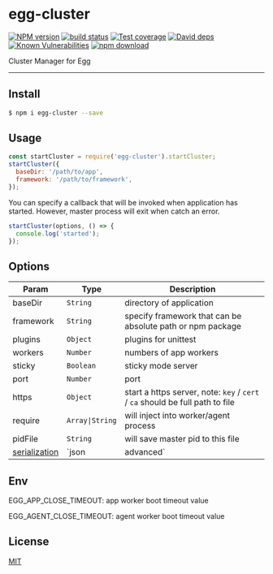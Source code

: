 # egg-cluster

[![NPM version][npm-image]][npm-url]
[![build status][travis-image]][travis-url]
[![Test coverage][codecov-image]][codecov-url]
[![David deps][david-image]][david-url]
[![Known Vulnerabilities][snyk-image]][snyk-url]
[![npm download][download-image]][download-url]

[npm-image]: https://img.shields.io/npm/v/egg-cluster.svg?style=flat-square
[npm-url]: https://npmjs.org/package/egg-cluster
[travis-image]: https://img.shields.io/travis/eggjs/egg-cluster.svg?style=flat-square
[travis-url]: https://travis-ci.org/eggjs/egg-cluster
[codecov-image]: https://codecov.io/github/eggjs/egg-cluster/coverage.svg?branch=master
[codecov-url]: https://codecov.io/github/eggjs/egg-cluster?branch=master
[david-image]: https://img.shields.io/david/eggjs/egg-cluster.svg?style=flat-square
[david-url]: https://david-dm.org/eggjs/egg-cluster
[snyk-image]: https://snyk.io/test/npm/egg-cluster/badge.svg?style=flat-square
[snyk-url]: https://snyk.io/test/npm/egg-cluster
[download-image]: https://img.shields.io/npm/dm/egg-cluster.svg?style=flat-square
[download-url]: https://npmjs.org/package/egg-cluster

Cluster Manager for Egg

---

## Install

```bash
$ npm i egg-cluster --save
```

## Usage

```js
const startCluster = require('egg-cluster').startCluster;
startCluster({
  baseDir: '/path/to/app',
  framework: '/path/to/framework',
});
```

You can specify a callback that will be invoked when application has started. However, master process will exit when catch an error.

```js
startCluster(options, () => {
  console.log('started');
});
```

## Options

| Param           | Type            | Description                                                                   |
| --------------- | --------------- | ----------------------------------------------------------------------------- |
| baseDir         | `String`        | directory of application                                                      |
| framework       | `String`        | specify framework that can be absolute path or npm package                    |
| plugins         | `Object`        | plugins for unittest                                                          |
| workers         | `Number`        | numbers of app workers                                                        |
| sticky          | `Boolean`       | sticky mode server                                                            |
| port            | `Number`        | port                                                                          |
| https           | `Object`        | start a https server, note: `key` / `cert` / `ca` should be full path to file |
| require         | `Array\|String` | will inject into worker/agent process                                         |
| pidFile         | `String`        | will save master pid to this file                                             |
| [serialization] | `json|advanced` | default: 'json'. 'advanced' requires Node.js >= 10.16.0                       |

## Env

EGG_APP_CLOSE_TIMEOUT: app worker boot timeout value

EGG_AGENT_CLOSE_TIMEOUT: agent worker boot timeout value

## License

[MIT](LICENSE)

[serialization]:https://github.com/nodejs/node/blob/master/doc/changelogs/CHANGELOG_V12.md#advanced-serialization-for-ipc
